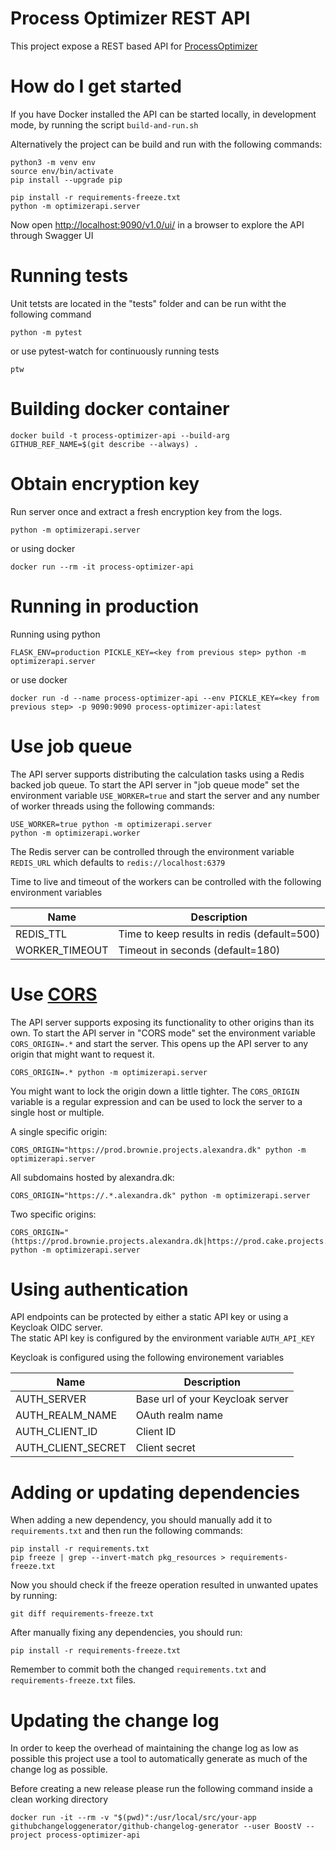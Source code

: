 # Process Optimizer REST API

This project expose a REST based API for [ProcessOptimizer](https://github.com/novonordisk-research/ProcessOptimizer)

# How do I get started

If you have Docker installed the API can be started locally, in development mode, by running the script `build-and-run.sh`

Alternatively the project can be build and run with the following commands:

    python3 -m venv env
    source env/bin/activate
    pip install --upgrade pip

    pip install -r requirements-freeze.txt
    python -m optimizerapi.server

Now open [http://localhost:9090/v1.0/ui/](http://localhost:9090/v1.0/ui/) in a browser to explore the API through Swagger UI

# Running tests

Unit tetsts are located in the "tests" folder and can be run witht the following command

    python -m pytest

or use pytest-watch for continuously running tests

    ptw

# Building docker container

    docker build -t process-optimizer-api --build-arg GITHUB_REF_NAME=$(git describe --always) .

# Obtain encryption key

Run server once and extract a fresh encryption key from the logs.

    python -m optimizerapi.server

or using docker

    docker run --rm -it process-optimizer-api

# Running in production

Running using python

    FLASK_ENV=production PICKLE_KEY=<key from previous step> python -m optimizerapi.server

or use docker

    docker run -d --name process-optimizer-api --env PICKLE_KEY=<key from previous step> -p 9090:9090 process-optimizer-api:latest

# Use job queue

The API server supports distributing the calculation tasks using a Redis backed job queue.
To start the API server in "job queue mode" set the environment variable `USE_WORKER=true` and start the server and any number of
worker threads using the following commands:

    USE_WORKER=true python -m optimizerapi.server
    python -m optimizerapi.worker

The Redis server can be controlled through the environment variable `REDIS_URL` which defaults to `redis://localhost:6379`

Time to live and timeout of the workers can be controlled with the following environment variables

| Name           | Description                                 |
| -------------- | ------------------------------------------- |
| REDIS_TTL      | Time to keep results in redis (default=500) |
| WORKER_TIMEOUT | Timeout in seconds (default=180)            |

# Use [CORS](https://flask-cors.readthedocs.io/en/latest/index.html)

The API server supports exposing its functionality to other origins than its own.
To start the API server in "CORS mode" set the environment variable `CORS_ORIGIN=.*` and start the server.
This opens up the API server to any origin that might want to request it.

    CORS_ORIGIN=.* python -m optimizerapi.server

You might want to lock the origin down a little tighter. The `CORS_ORIGIN` variable
is a regular expression and can be used to lock the server to a single host or multiple.

A single specific origin:

    CORS_ORIGIN="https://prod.brownie.projects.alexandra.dk" python -m optimizerapi.server

All subdomains hosted by alexandra.dk:

    CORS_ORIGIN="https://.*.alexandra.dk" python -m optimizerapi.server

Two specific origins:

    CORS_ORIGIN="(https://prod.brownie.projects.alexandra.dk|https://prod.cake.projects.alexandra.dk)" python -m optimizerapi.server

# Using authentication

API endpoints can be protected by either a static API key or using a Keycloak OIDC server.  
The static API key is configured by the environment variable `AUTH_API_KEY`

Keycloak is configured using the following environement variables

| Name               | Description                      |
| ------------------ | -------------------------------- |
| AUTH_SERVER        | Base url of your Keycloak server |
| AUTH_REALM_NAME    | OAuth realm name                 |
| AUTH_CLIENT_ID     | Client ID                        |
| AUTH_CLIENT_SECRET | Client secret                    |

# Adding or updating dependencies

When adding a new dependency, you should manually add it to `requirements.txt` and then run the following commands:

    pip install -r requirements.txt
    pip freeze | grep --invert-match pkg_resources > requirements-freeze.txt

Now you should check if the freeze operation resulted in unwanted upates by running:

    git diff requirements-freeze.txt

After manually fixing any dependencies, you should run:

    pip install -r requirements-freeze.txt

Remember to commit both the changed `requirements.txt` and `requirements-freeze.txt` files.

# Updating the change log

In order to keep the overhead of maintaining the change log as low as possible this project use a tool to automatically generate
as much of the change log as possible.

Before creating a new release please run the following command inside a clean working directory

    docker run -it --rm -v "$(pwd)":/usr/local/src/your-app githubchangeloggenerator/github-changelog-generator --user BoostV --project process-optimizer-api
